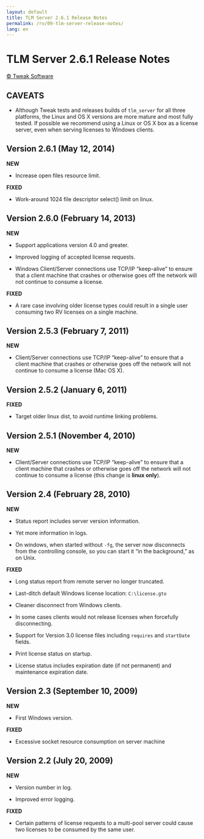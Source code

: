 ```yaml
---
layout: default
title: TLM Server 2.6.1 Release Notes
permalink: /rv/09-tlm-server-release-notes/
lang: en
---
```


# TLM Server 2.6.1 Release Notes

[© Tweak Software](http://tweaksoftware.com/)

## CAVEATS

* Although Tweak tests and releases builds of `tlm_server` for all three platforms, the Linux and OS X versions are more mature and most fully tested. If possible we recommend using a Linux or OS X box as a license server, even when serving licenses to Windows clients.

## Version 2.6.1 (May 12, 2014)

**NEW**

* Increase open files resource limit.

**FIXED**

* Work-around 1024 file descriptor select() limit on linux.

## Version 2.6.0 (February 14, 2013)

**NEW**

* Support applications version 4.0 and greater.

* Improved logging of accepted license requests.

* Windows Client/Server connections use TCP/IP “keep-alive” to ensure that a client machine that crashes or otherwise goes off the network will not continue to consume a license.

**FIXED**

* A rare case involving older license types could result in a single user consuming two RV licenses on a single machine.

## Version 2.5.3 (February 7, 2011)

**NEW**

* Client/Server connections use TCP/IP “keep-alive” to ensure that a client machine that crashes or otherwise goes off the network will not continue to consume a license (Mac OS X).

## Version 2.5.2 (January 6, 2011)

**FIXED**

* Target older linux dist, to avoid runtime linking problems.

## Version 2.5.1 (November 4, 2010)

**NEW**

*   Client/Server connections use TCP/IP “keep-alive” to ensure that a client machine that crashes or otherwise goes off the network will not continue to consume a license (this change is **linux only**).

## Version 2.4 (February 28, 2010)

**NEW**

* Status report includes server version information.

* Yet more information in logs.

* On windows, when started without `-fg`, the server now disconnects from the controlling console, so you can start it “in the background,” as on Unix.

**FIXED**

* Long status report from remote server no longer truncated.

* Last-ditch default Windows license location: `C:\license.gto`

* Cleaner disconnect from Windows clients.

* In some cases clients would not release licenses when forcefully disconnecting.

* Support for Version 3.0 license files including `requires` and `startDate` fields.

* Print license status on startup.

* License status includes expiration date (if not permanent) and maintenance expiration date.

## Version 2.3 (September 10, 2009)

**NEW**

* First Windows version.

**FIXED**

* Excessive socket resource consumption on server machine

## Version 2.2 (July 20, 2009)

**NEW**

* Version number in log.

* Improved error logging.

**FIXED**

* Certain patterns of license requests to a multi-pool server could cause two licenses to be consumed by the same user.
